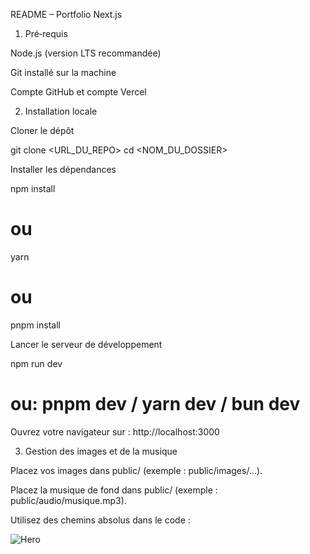 README – Portfolio Next.js

1) Pré‑requis

Node.js (version LTS recommandée)

Git installé sur la machine

Compte GitHub et compte Vercel

2) Installation locale

Cloner le dépôt

git clone <URL_DU_REPO>
cd <NOM_DU_DOSSIER>

Installer les dépendances

npm install
# ou
yarn
# ou
pnpm install

Lancer le serveur de développement

npm run dev
# ou: pnpm dev / yarn dev / bun dev

Ouvrez votre navigateur sur : http://localhost:3000

3) Gestion des images et de la musique

Placez vos images dans public/ (exemple : public/images/…).

Placez la musique de fond dans public/ (exemple : public/audio/musique.mp3).

Utilisez des chemins absolus dans le code :

<img src="/images/hero.jpg" alt="Hero" />
<audio src="/audio/musique.mp3" autoPlay loop />

Astuce : les navigateurs peuvent bloquer l’autoplay sans interaction, prévoyez un bouton Play.

4) Scripts utiles

npm run dev → démarre le serveur en développement

npm run build → génère la version production

npm start → lance le serveur en production (après build)

npm run lint → vérifie la qualité du code

5) Déploiement sur Vercel

Option A — via GitHub (recommandé) :

Envoyez votre code sur GitHub.

Sur Vercel, créez un New Project et importez le dépôt.

Vercel détectera automatiquement Next.js.

Cliquez sur Deploy.

Option B — via Vercel CLI :

npm i -g vercel
vercel login
vercel

Chaque push sur la branche principale déclenche un déploiement automatique.

6) Structure du projet

root
├─ app/                # Pages et routes
├─ public/             # Images, audio, favicon, etc.
│  ├─ images/
│  └─ audio/
├─ styles/
├─ components/
├─ package.json
└─ README.md

7) Dépannage

Version Node incompatible → utiliser la version LTS

Assets non trouvés → vérifier les chemins /images/... ou /audio/...

Autoplay bloqué → prévoir une interaction utilisateur
